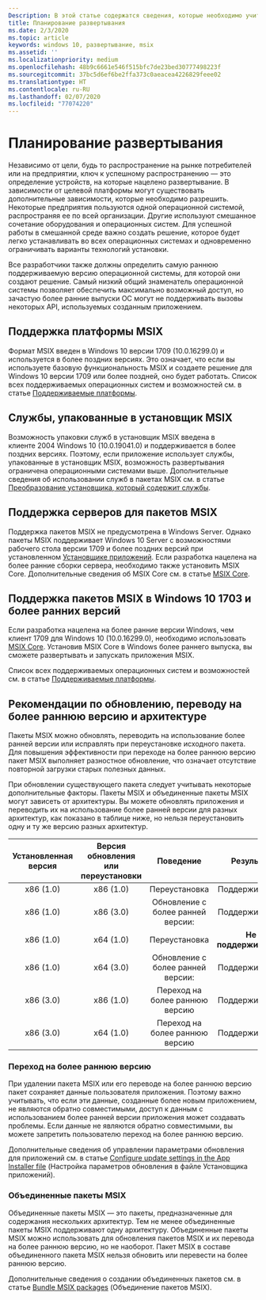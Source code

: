 ```yaml
---
Description: В этой статье содержатся сведения, которые необходимо учитывать при развертывании пакетов MSIX на устройствах с Windows в корпоративной среде.  Эта статья предназначена для ИТ-специалистов предприятий.
title: Планирование развертывания
ms.date: 2/3/2020
ms.topic: article
keywords: windows 10, развертывание, msix
ms.assetid: ''
ms.localizationpriority: medium
ms.openlocfilehash: 48b9c6661e546f515bfc7de23bed30777498223f
ms.sourcegitcommit: 37bc5d6ef6be2ffa373c0aeacea4226829feee02
ms.translationtype: HT
ms.contentlocale: ru-RU
ms.lasthandoff: 02/07/2020
ms.locfileid: "77074220"
---
```

# <a name="plan-for-your-deployment"></a>Планирование развертывания

Независимо от цели, будь то распространение на рынке потребителей или на предприятии, ключ к успешному распространению — это определение устройств, на которые нацелено развертывание. В зависимости от целевой платформы могут существовать дополнительные зависимости, которые необходимо разрешить. Некоторые предприятия пользуются одной операционной системой, распространяя ее по всей организации. Другие используют смешанное сочетание оборудования и операционных систем. Для успешной работы в смешанной среде важно создать решение, которое будет легко устанавливать во всех операционных системах и одновременно ограничивать варианты технологий установки. 

Все разработчики также должны определить самую раннюю поддерживаемую версию операционной системы, для которой они создают решение.  Самый низкий общий знаменатель операционной системы позволяет обеспечить максимально возможный доступ, но зачастую более ранние выпуски ОС могут не поддерживать вызовы некоторых API, используемых созданным приложением.

## <a name="msix-platform-support"></a>Поддержка платформы MSIX
Формат MSIX введен в Windows 10 версии 1709 (10.0.16299.0) и используется в более поздних версиях.  Это означает, что если вы используете базовую функциональность MSIX и создаете решение для Windows 10 версии 1709 или более поздней, оно будет работать.  Список всех поддерживаемых операционных систем и возможностей см. в статье [Поддерживаемые платформы](../supported-platforms.md).

## <a name="services-packaged-in-msix"></a>Службы, упакованные в установщик MSIX
Возможность упаковки служб в установщик MSIX введена в клиенте 2004 Windows 10 (10.0.19041.0) и поддерживается в более поздних версиях. Поэтому, если приложение использует службы, упакованные в установщик MSIX, возможность развертывания ограничена операционными системами выше. Дополнительные сведения об использовании служб в пакетах MSIX см. в статье [Преобразование установщика, который содержит службы](https://docs.microsoft.com/windows/msix/packaging-tool/convert-an-installer-with-services).

## <a name="server-support-for-msix-packages"></a>Поддержка серверов для пакетов MSIX
Поддержка пакетов MSIX не предусмотрена в Windows Server.  Однако пакеты MSIX поддерживает Windows 10 Server с возможностями рабочего стола версии 1709 и более поздних версий при установленном [Установщике приложений](https://www.microsoft.com/p/app-installer/9nblggh4nns1).  Если разработка нацелена на более ранние сборки сервера, необходимо также установить MSIX Core.  Дополнительные сведения об MSIX Core см. в статье [MSIX Core](../msix-core/msixcore.md).

## <a name="windows-10-1703-and-earlier-support-for-msix-packages"></a>Поддержка пакетов MSIX в Windows 10 1703 и более ранних версий
Если разработка нацелена на более ранние версии Windows, чем клиент 1709 для Windows 10 (10.0.16299.0), необходимо использовать [MSIX Core](https://docs.microsoft.com/windows/msix/msix-core/msixcore). Установив MSIX Core в Windows более раннего выпуска, вы сможете развертывать и запускать приложения MSIX. 

Список всех поддерживаемых операционных систем и возможностей см. в статье [Поддерживаемые платформы](../supported-platforms.md). 

## <a name="upgrade-downgrade-and-architecture-considerations"></a>Рекомендации по обновлению, переводу на более раннюю версию и архитектуре
Пакеты MSIX можно обновлять, переводить на использование более ранней версии или исправлять при переустановке исходного пакета.  Для повышения эффективности при переходе на более раннюю версию пакет MSIX выполняет разностное обновление, что означает отсутствие повторной загрузки старых полезных данных.

При обновлении существующего пакета следует учитывать некоторые дополнительные факторы.  Пакеты MSIX и объединенные пакеты MSIX могут зависеть от архитектуры.  Вы можете обновлять приложения и переводить их на использование более ранней версии для разных архитектур, как показано в таблице ниже, но нельзя переустановить одну и ту же версию разных архитектур.  

|Установленная версия |  Версия обновления или переустановки  | Поведение |    Результат|
| :---------------: | :-----------------------: | :----------------------:|    :----------------------:|  
| x86 (1.0)   |      x86 (1.0)              | Переустановка | Поддерживается
| x86 (1.0)   |      x86 (3.0)              | Обновление с более ранней версии: | Поддерживается
| x86 (1.0)  |      x64 (1.0)              |  Переустановка |<b>Не поддерживается</b>
| x86 (1.0)  |      x64 (3.0)              |  Обновление с более ранней версии: | Поддерживается
| x86 (3.0)   |      x86 (1.0)              | Переход на более раннюю версию | Поддерживается
| x86 (3.0)  |      x64 (1.0)              |  Переход на более раннюю версию | Поддерживается

### <a name="downgrade"></a>Переход на более раннюю версию
При удалении пакета MSIX или его переводе на более раннюю версию пакет сохраняет данные пользователя приложения.  Поэтому важно учитывать, что если эти данные, созданные более новым приложением, не являются обратно совместимыми, доступ к данным с использованием более ранней версии приложения может создавать проблемы.  Если данные не являются обратно совместимыми, вы можете запретить пользователю переход на более раннюю версию.

Дополнительные сведения об управлении параметрами обновления для приложений см. в статье [Configure update settings in the App Installer file](https://docs.microsoft.com/windows/msix/packaging-tool/convert-an-installer-with-services) (Настройка параметров обновления в файле Установщика приложений).

### <a name="msix-bundles"></a>Объединенные пакеты MSIX
Объединенные пакеты MSIX — это пакеты, предназначенные для содержания нескольких архитектур.  Тем не менее объединенные пакеты MSIX поддерживают одну архитектуру.  Объединенные пакеты MSIX можно использовать для обновления пакетов MSIX и их перевода на более раннюю версию, но не наоборот.  Пакет MSIX в составе объединенного пакета MSIX нельзя обновить или перевести на более раннюю версию. 

Дополнительные сведения о создании объединенных пакетов см. в статье [Bundle MSIX packages](https://docs.microsoft.com/windows/msix/packaging-tool/bundle-msix-packages) (Объединение пакетов MSIX).
